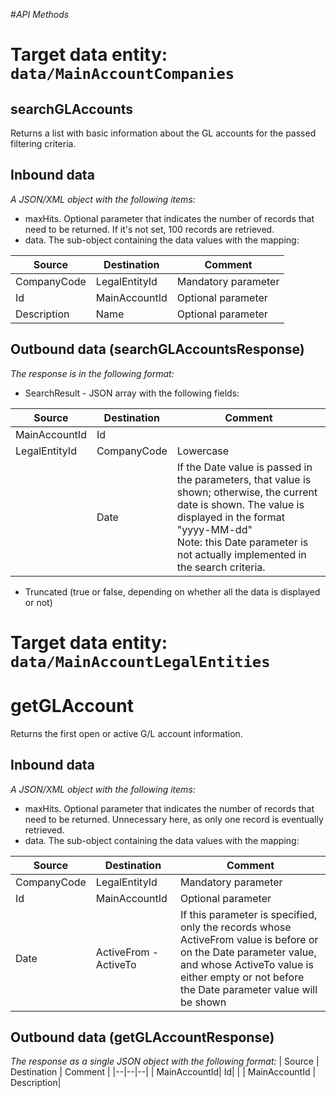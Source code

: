 #_API Methods_

# Target data entity: `data/MainAccountCompanies`

## **searchGLAccounts**
Returns a list with basic information about the GL accounts for the passed filtering criteria.

## Inbound data

_A JSON/XML object with the following items:_
- maxHits. Optional parameter that indicates the number of records that need to be returned. If it's not set, 100 records are retrieved.
- data. The sub-object containing the data values with the mapping:

| Source | Destination | Comment |
|--|--|--|
| CompanyCode | LegalEntityId | Mandatory parameter | 
| Id | MainAccountId | Optional parameter |
| Description | Name | Optional parameter |

## Outbound data (searchGLAccountsResponse)
_The response is in the following format:_
- SearchResult - JSON array with the following fields:

| Source | Destination | Comment |
|--|--|--|
| MainAccountId | Id |
| LegalEntityId| CompanyCode | Lowercase |
| | Date | If the Date value is passed in the parameters, that value is shown; otherwise, the current date is shown. The value is displayed in the format "yyyy-MM-dd"<br />Note: this Date parameter is not actually implemented in the search criteria. |
- Truncated (true or false, depending on whether all the data is displayed or not)


# Target data entity: `data/MainAccountLegalEntities`

# **getGLAccount**
Returns the first open or active G/L account information.
## Inbound data
_A JSON/XML object with the following items:_
- maxHits. Optional parameter that indicates the number of records that need to be returned. Unnecessary here, as only one record is eventually retrieved.
- data. The sub-object containing the data values with the mapping:

| Source | Destination | Comment |
|--|--|--|
| CompanyCode | LegalEntityId | Mandatory parameter | 
| Id | MainAccountId | Optional parameter |
| Date | ActiveFrom - ActiveTo | If this parameter is specified, only the records whose ActiveFrom value is before or on the Date parameter value, and whose ActiveTo value is either empty or not before the Date parameter value will be shown |

## Outbound data (getGLAccountResponse)
_The response as a single JSON object with the following format:_
| Source | Destination | Comment |
|--|--|--|
| MainAccountId| Id| |
| MainAccountId | Description|